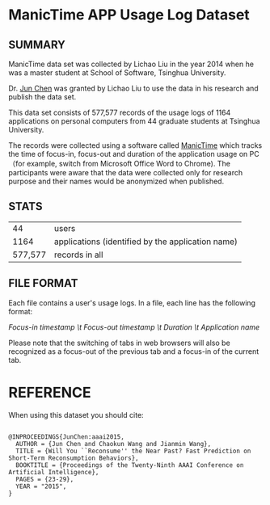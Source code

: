 # ManicTime APP Usage Log Dataset #

## SUMMARY ##

ManicTime data set was collected by Lichao Liu in the year 2014 when he was a master student 
at School of Software, Tsinghua University. 

Dr. [Jun Chen](https://chenjun082.github.io) was granted by Lichao Liu to use the data in his research and publish the data set.

This data set consists of 577,577 records of the usage logs of 1164 applications on personal computers from 44 graduate students at Tsinghua University.

The records were collected using a software called [ManicTime](http://www.manictime.com/) which tracks the time of focus-in, focus-out and duration of the application usage on PC （for example, switch from Microsoft Office Word to Chrome). The participants were aware that the data were collected only for research purpose and their names would be anonymized when published.


## STATS ##
<table>
    <tr>
        <td>44</td>
        <td>users</td>
    </tr>
    <tr>
        <td>1164</td>
        <td>applications (identified by the application name)</td>
    </tr>
    <tr>
        <td>577,577</td>
        <td>records in all</td>
    </tr>
</table>


## FILE FORMAT ##

Each file contains a user's usage logs.
In a file, each line has the following format:

*Focus-in timestamp \t Focus-out timestamp \t Duration \t Application name*

Please note that the switching of tabs in web browsers will also be recognized as a focus-out of the previous tab and a focus-in of the current tab.
 

REFERENCE 
=============================================

When using this dataset you should cite:

<pre>
<code>
@INPROCEEDINGS{JunChen:aaai2015,
  AUTHOR = {Jun Chen and Chaokun Wang and Jianmin Wang},
  TITLE = {Will You ``Reconsume'' the Near Past? Fast Prediction on Short-Term Reconsumption Behaviors},
  BOOKTITLE = {Proceedings of the Twenty-Ninth AAAI Conference on Artificial Intelligence},
  PAGES = {23-29},
  YEAR = "2015",
} 
</code>
</pre>
